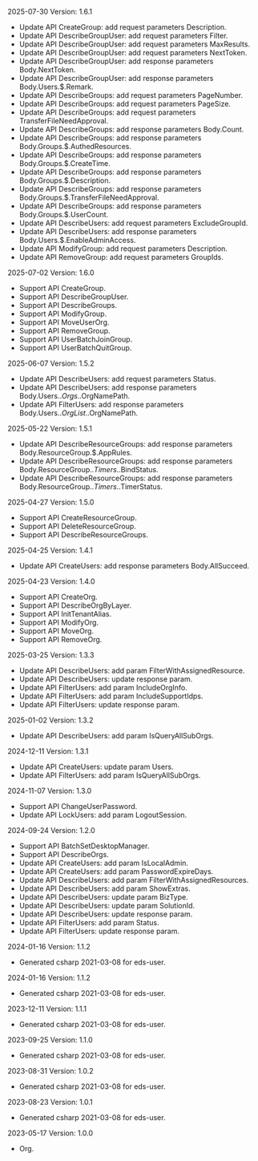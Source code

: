 2025-07-30 Version: 1.6.1
- Update API CreateGroup: add request parameters Description.
- Update API DescribeGroupUser: add request parameters Filter.
- Update API DescribeGroupUser: add request parameters MaxResults.
- Update API DescribeGroupUser: add request parameters NextToken.
- Update API DescribeGroupUser: add response parameters Body.NextToken.
- Update API DescribeGroupUser: add response parameters Body.Users.$.Remark.
- Update API DescribeGroups: add request parameters PageNumber.
- Update API DescribeGroups: add request parameters PageSize.
- Update API DescribeGroups: add request parameters TransferFileNeedApproval.
- Update API DescribeGroups: add response parameters Body.Count.
- Update API DescribeGroups: add response parameters Body.Groups.$.AuthedResources.
- Update API DescribeGroups: add response parameters Body.Groups.$.CreateTime.
- Update API DescribeGroups: add response parameters Body.Groups.$.Description.
- Update API DescribeGroups: add response parameters Body.Groups.$.TransferFileNeedApproval.
- Update API DescribeGroups: add response parameters Body.Groups.$.UserCount.
- Update API DescribeUsers: add request parameters ExcludeGroupId.
- Update API DescribeUsers: add response parameters Body.Users.$.EnableAdminAccess.
- Update API ModifyGroup: add request parameters Description.
- Update API RemoveGroup: add request parameters GroupIds.


2025-07-02 Version: 1.6.0
- Support API CreateGroup.
- Support API DescribeGroupUser.
- Support API DescribeGroups.
- Support API ModifyGroup.
- Support API MoveUserOrg.
- Support API RemoveGroup.
- Support API UserBatchJoinGroup.
- Support API UserBatchQuitGroup.


2025-06-07 Version: 1.5.2
- Update API DescribeUsers: add request parameters Status.
- Update API DescribeUsers: add response parameters Body.Users.$.Orgs.$.OrgNamePath.
- Update API FilterUsers: add response parameters Body.Users.$.OrgList.$.OrgNamePath.


2025-05-22 Version: 1.5.1
- Update API DescribeResourceGroups: add response parameters Body.ResourceGroup.$.AppRules.
- Update API DescribeResourceGroups: add response parameters Body.ResourceGroup.$.Timers.$.BindStatus.
- Update API DescribeResourceGroups: add response parameters Body.ResourceGroup.$.Timers.$.TimerStatus.


2025-04-27 Version: 1.5.0
- Support API CreateResourceGroup.
- Support API DeleteResourceGroup.
- Support API DescribeResourceGroups.


2025-04-25 Version: 1.4.1
- Update API CreateUsers: add response parameters Body.AllSucceed.


2025-04-23 Version: 1.4.0
- Support API CreateOrg.
- Support API DescribeOrgByLayer.
- Support API InitTenantAlias.
- Support API ModifyOrg.
- Support API MoveOrg.
- Support API RemoveOrg.


2025-03-25 Version: 1.3.3
- Update API DescribeUsers: add param FilterWithAssignedResource.
- Update API DescribeUsers: update response param.
- Update API FilterUsers: add param IncludeOrgInfo.
- Update API FilterUsers: add param IncludeSupportIdps.
- Update API FilterUsers: update response param.


2025-01-02 Version: 1.3.2
- Update API DescribeUsers: add param IsQueryAllSubOrgs.


2024-12-11 Version: 1.3.1
- Update API CreateUsers: update param Users.
- Update API FilterUsers: add param IsQueryAllSubOrgs.


2024-11-07 Version: 1.3.0
- Support API ChangeUserPassword.
- Update API LockUsers: add param LogoutSession.


2024-09-24 Version: 1.2.0
- Support API BatchSetDesktopManager.
- Support API DescribeOrgs.
- Update API CreateUsers: add param IsLocalAdmin.
- Update API CreateUsers: add param PasswordExpireDays.
- Update API DescribeUsers: add param FilterWithAssignedResources.
- Update API DescribeUsers: add param ShowExtras.
- Update API DescribeUsers: update param BizType.
- Update API DescribeUsers: update param SolutionId.
- Update API DescribeUsers: update response param.
- Update API FilterUsers: add param Status.
- Update API FilterUsers: update response param.


2024-01-16 Version: 1.1.2
- Generated csharp 2021-03-08 for eds-user.

2024-01-16 Version: 1.1.2
- Generated csharp 2021-03-08 for eds-user.

2023-12-11 Version: 1.1.1
- Generated csharp 2021-03-08 for eds-user.

2023-09-25 Version: 1.1.0
- Generated csharp 2021-03-08 for eds-user.

2023-08-31 Version: 1.0.2
- Generated csharp 2021-03-08 for eds-user.

2023-08-23 Version: 1.0.1
- Generated csharp 2021-03-08 for eds-user.

2023-05-17 Version: 1.0.0
- Org.

